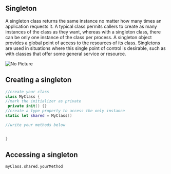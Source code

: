 ## Singleton
A singleton class returns the same instance no matter how many times an application requests it. A typical class permits callers to create as many instances of the class as they want, whereas with a singleton class, there can be only one instance of the class per process. A singleton object provides a global point of access to the resources of its class. Singletons are used in situations where this single point of control is desirable, such as with classes that offer some general service or resource.


![No Picture](https://github.com/joinpursuit/Pursuit-Core-iOS/blob/master/units/unit03/lesson-09-singleton-pattern/singletonPicture.png)


## Creating a singleton

```swift
//create your class
class MyClass {
//mark the initializer as private
 private init() {}
//create a type property to access the only instance
static let shared = MyClass()

//write your methods below


}
```

## Accessing a singleton

```swift
myClass.shared.yourMethod
```
